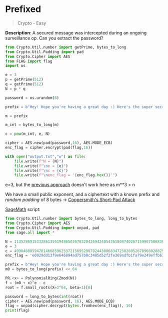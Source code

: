 # Prefixed

> Crypto - Easy

**Description**: A secured message was intercepted during an ongoing surveillance op. Can you extract the password?

```python
from Crypto.Util.number import getPrime, bytes_to_long
from Crypto.Util.Padding import pad
from Crypto.Cipher import AES
from FLAG import flag
import os

e = 3
p = getPrime(512)
q = getPrime(512)
N = p * q

password = os.urandom(8)

prefix = b"Hey! Hope you're having a great day :) Here's the super secret password: "+password

m = prefix

m_int = bytes_to_long(m)

c = pow(m_int, e, N)

cipher = AES.new(pad(password,16), AES.MODE_ECB)
enc_flag = cipher.encrypt(pad(flag,16))

with open("output.txt","w") as file:
    file.write(f"N = {N}")
    file.write(f"\ne = {e}")
    file.write(f"\nc = {c}")
    file.write(f"\nenc_flag = '{enc_flag.hex()}'")
```

e=3, but the [previous approach](./Master%20of%20Minuscule.md) doesn't work here as m**3 > n

We have a small public exponent, and a ciphertext with a known prefix and *random padding* of 8 bytes -> [Coppersmith's Short-Pad Attack](https://crypto-kantiana.com/elena.kirshanova/teaching/ssRabat/Lab3.pdf)

[SageMath](https://sagecell.sagemath.org/) script:

```python
from Crypto.Util.number import bytes_to_long, long_to_bytes
from Crypto.Cipher import AES
from Crypto.Util.Padding import unpad, pad
from sage.all import *

N = 113528691533286135619486503678320426942405436180474026715996758683677273620129519001116625212172928404143292206747424792047626885904598039830205811087655674076216144385016876388583905072205758846659333410528359659982670712013937085712468715762412604882698926617336331191121959509580646315781717517765241646819
e = 3
c = 40904880594701466859625372156952907024430068347250260526789660288294080258335285636904107784524813673301828193071221087338467468677414521714440705760297402168021146846811193689952807596695023202233937346637481974945815018994581831095979752874809661624444485774095865972611500010651804775720777433470611240847
enc_flag = 'e0929dd13f9e646894ad757b0c3485d52f2fe369adfb1fa79e249effb630fd507ec4daa88611dfbac86db2d468cbf118'

prefix = b"Hey! Hope you're having a great day :) Here's the super secret password: "
m0 = bytes_to_long(prefix) << 64

PR.<x> = PolynomialRing(Zmod(N))
f = (m0 + x)^e - c
root = f.small_roots(X=2^64, beta=1)[0]

password = long_to_bytes(int(root))
cipher = AES.new(pad(password, 16), AES.MODE_ECB)
flag = unpad(cipher.decrypt(bytes.fromhex(enc_flag)), 16)
print(flag)
```
